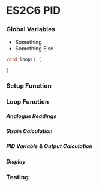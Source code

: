 # ES2C6 PID
 
### Global Variables
- Something
- Something Else

```cpp
void loop() {

}
```

### Setup Function
### Loop Function
##### Analogue Readings
##### Strain Calculation
##### PID Variable & Output Calculation
##### Display
### Testing
